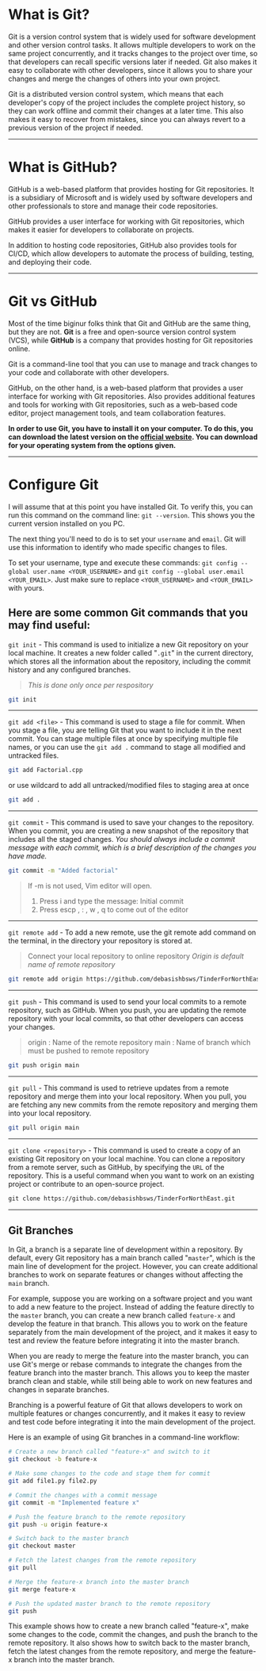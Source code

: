 # What is Git?

Git is a version control system that is widely used for software development and other version control tasks. It allows multiple developers to work on the same project concurrently, and it tracks changes to the project over time, so that developers can recall specific versions later if needed. Git also makes it easy to collaborate with other developers, since it allows you to share your changes and merge the changes of others into your own project.

Git is a distributed version control system, which means that each developer's copy of the project includes the complete project history, so they can work offline and commit their changes at a later time. This also makes it easy to recover from mistakes, since you can always revert to a previous version of the project if needed.

<hr>

# What is GitHub?

GitHub is a web-based platform that provides hosting for Git repositories. It is a subsidiary of Microsoft and is widely used by software developers and other professionals to store and manage their code repositories.

GitHub provides a user interface for working with Git repositories, which makes it easier for developers to collaborate on projects.

In addition to hosting code repositories, GitHub also provides tools for CI/CD, which allow developers to automate the process of building, testing, and deploying their code.

<hr>

# Git vs GitHub

Most of the time biginur folks think that Git and GitHub are the same thing, but they are not. **Git** is a free and open-source version control system (VCS), while **GitHub** is a company that provides hosting for Git repositories online.

Git is a command-line tool that you can use to manage and track changes to your code and collaborate with other developers.

GitHub, on the other hand, is a web-based platform that provides a user interface for working with Git repositories. Also provides additional features and tools for working with Git repositories, such as a web-based code editor, project management tools, and team collaboration features.

**In order to use Git, you have to install it on your computer. To do this, you can download the latest version on the [official website](https://git-scm.com/downloads). You can download for your operating system from the options given.**

<hr>

# Configure Git

I will assume that at this point you have installed Git. To verify this, you can run this command on the command line: `git --version`. This shows you the current version installed on you PC.

The next thing you'll need to do is to set your `username` and `email`. Git will use this information to identify who made specific changes to files.

To set your username, type and execute these commands: `git config --global user.name <YOUR_USERNAME>` and `git config --global user.email <YOUR_EMAIL>`. Just make sure to replace `<YOUR_USERNAME>` and `<YOUR_EMAIL>` with yours.

## Here are some common Git commands that you may find useful:

`git init` - This command is used to initialize a new Git repository on your local machine. It creates a new folder called "`.git`" in the current directory, which stores all the information about the repository, including the commit history and any configured branches.

> *This is done only once per respository*

```bash
git init
```

<hr>

`git add <file>` - This command is used to stage a file for commit. When you stage a file, you are telling Git that you want to include it in the next commit. You can stage multiple files at once by specifying multiple file names, or you can use the `git add .` command to stage all modified and untracked files.

```bash
git add Factorial.cpp 
```

or use wildcard to add all untracked/modified files to staging area at once 

```bash
git add .
```

<hr>

`git commit` - This command is used to save your changes to the repository. When you commit, you are creating a new snapshot of the repository that includes all the staged changes. _You should always include a commit message with each commit, which is a brief description of the changes you have made._

```bash
git commit -m "Added factorial"
```

> If -m is not used, Vim editor will open.
> 1. Press i and type the message: Initial commit
> 2. Press escp , : , w , q to come out of the editor

<hr>

`git remote add` - To add a new remote, use the git remote add command on the terminal, in the directory your repository is stored at. 
> Connect your local repository  to online repository 
> _Origin is default name of remote repository_ 
```bash
git remote add origin https://github.com/debasishbsws/TinderForNorthEast.git
```

<hr>

`git push` - This command is used to send your local commits to a remote repository, such as GitHub. When you push, you are updating the remote repository with your local commits, so that other developers can access your changes.

> origin : Name of the remote repository 
> main : Name of branch which must be pushed to remote repository

```bash
git push origin main
```

<hr>

`git pull` - This command is used to retrieve updates from a remote repository and merge them into your local repository. When you pull, you are fetching any new commits from the remote repository and merging them into your local repository.

```bash
git pull origin main
```

<hr>

`git clone <repository>` - This command is used to create a copy of an existing Git repository on your local machine. You can clone a repository from a remote server, such as GitHub, by specifying the `URL` of the repository. This is a useful command when you want to work on an existing project or contribute to an open-source project.

```bash
git clone https://github.com/debasishbsws/TinderForNorthEast.git
```

<hr>

## Git Branches

In Git, a branch is a separate line of development within a repository. By default, every Git repository has a main branch called "`master`", which is the main line of development for the project. However, you can create additional branches to work on separate features or changes without affecting the `main` branch.

For example, suppose you are working on a software project and you want to add a new feature to the project. Instead of adding the feature directly to the `master` branch, you can create a new branch called `feature-x` and develop the feature in that branch. This allows you to work on the feature separately from the main development of the project, and it makes it easy to test and review the feature before integrating it into the master branch.

When you are ready to merge the feature into the master branch, you can use Git's merge or rebase commands to integrate the changes from the feature branch into the master branch. This allows you to keep the master branch clean and stable, while still being able to work on new features and changes in separate branches.

Branching is a powerful feature of Git that allows developers to work on multiple features or changes concurrently, and it makes it easy to review and test code before integrating it into the main development of the project.

Here is an example of using Git branches in a command-line workflow:

```Bash
# Create a new branch called "feature-x" and switch to it
git checkout -b feature-x

# Make some changes to the code and stage them for commit
git add file1.py file2.py

# Commit the changes with a commit message
git commit -m "Implemented feature x"

# Push the feature branch to the remote repository
git push -u origin feature-x

# Switch back to the master branch
git checkout master

# Fetch the latest changes from the remote repository
git pull

# Merge the feature-x branch into the master branch
git merge feature-x

# Push the updated master branch to the remote repository
git push
```

This example shows how to create a new branch called "feature-x", make some changes to the code, commit the changes, and push the branch to the remote repository. It also shows how to switch back to the master branch, fetch the latest changes from the remote repository, and merge the feature-x branch into the master branch.
